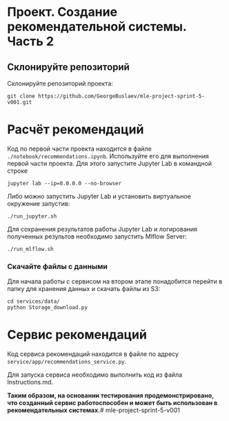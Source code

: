 # Проект. Создание рекомендательной системы. Часть 2

## Склонируйте репозиторий

Склонируйте репозиторий проекта:

```
git clone https://github.com/GeorgeBuslaev/mle-project-sprint-5-v001.git
```

# Расчёт рекомендаций

Код по первой части проекта находится в файле `./notebook/recommendations.ipynb`. Используйте его для выполнения первой части проекта. Для этого запустите Jupyter Lab в командной строке

```
jupyter lab --ip=0.0.0.0 --no-browser
```

Либо можно запустить Jupyter Lab и установить виртуальное окружение запустив:
```
./run_jupyter.sh
```

Для сохранения результатов работы Jupyter Lab и логирования полученных результов необходимо запустить Mlflow Server:
```
./run_mlflow.sh
```

### Скачайте файлы с данными

Для начала работы с сервисом на втором этапе понадобится перейти в папку для хранения данных и скачать файлы из S3:

```
cd services/data/
python Storage_download.py
```

# Сервис рекомендаций

Код сервиса рекомендаций находится в файле по адресу `service/app/recommendations_service.py`.

Для запуска сервиса необходимо выполнить код из файла Instructions.md.

**Таким образом, на основании тестирования продемонстрировано, что созданный сервис работоспособен и может быть использован в рекомендательных системах.**# mle-project-sprint-5-v001
